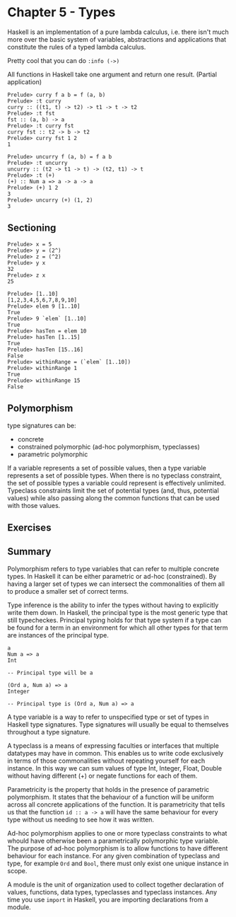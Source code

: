 # Chapter 5 - Types

Haskell is an implementation of a pure lambda calculus, i.e. there isn't much
more over the basic system of variables, abstractions and applications that
constitute the rules of a typed lambda calculus.

Pretty cool that you can do `:info (->)`

All functions in Haskell take one argument and return one result. (Partial
application)

```
Prelude> curry f a b = f (a, b)
Prelude> :t curry
curry :: ((t1, t) -> t2) -> t1 -> t -> t2
Prelude> :t fst
fst :: (a, b) -> a
Prelude> :t curry fst
curry fst :: t2 -> b -> t2
Prelude> curry fst 1 2
1

Prelude> uncurry f (a, b) = f a b
Prelude> :t uncurry
uncurry :: (t2 -> t1 -> t) -> (t2, t1) -> t
Prelude> :t (+)
(+) :: Num a => a -> a -> a
Prelude> (+) 1 2
3
Prelude> uncurry (+) (1, 2)
3
```

## Sectioning
```
Prelude> x = 5
Prelude> y = (2^)
Prelude> z = (^2)
Prelude> y x
32
Prelude> z x
25
```

```
Prelude> [1..10]
[1,2,3,4,5,6,7,8,9,10]
Prelude> elem 9 [1..10]
True
Prelude> 9 `elem` [1..10]
True
Prelude> hasTen = elem 10
Prelude> hasTen [1..15]
True
Prelude> hasTen [15..16]
False
Prelude> withinRange = (`elem` [1..10])
Prelude> withinRange 1
True
Prelude> withinRange 15
False
```

## Polymorphism

type signatures can be:
- concrete
- constrained polymorphic (ad-hoc polymorphism, typeclasses)
- parametric polymorphic

If a variable represents a set of possible values, then a type variable
represents a set of possible types. When there is no typeclass constraint, the
set of possible types a variable could represent is effectively unlimited.
Typeclass constraints limit the set of potential types (and, thus, potential
values) while also passing along the common functions that can be used with
those values.

## Exercises

## Summary

Polymorphism refers to type variables that can refer to multiple concrete types.
In Haskell it can be either parametric or ad-hoc (constrained). By having a
larger set of types we can intersect the commonalities of them all to produce a
smaller set of correct terms.

Type inference is the ability to infer the types without having to explicitly
write them down. In Haskell, the principal type is the most generic type that
still typecheckes. Principal typing holds for that type system if a type can be
found for a term in an environment for which all other types for that term are
instances of the principal type.

```
a
Num a => a
Int

-- Principal type will be a

(Ord a, Num a) => a
Integer

-- Principal type is (Ord a, Num a) => a
```

A type variable is a way to refer to unspecified type or set of types in Haskell
type signatures. Type signatures will usually be equal to themselves throughout
a type signature.

A typeclass is a means of expressing faculties or interfaces that multiple
datatypes may have in common. This enables us to write code exclusively in terms
of those commonalities without repeating yourself for each instance. In this way
we can sum values of type Int, Integer, Float, Double without having different
(+) or negate functions for each of them.

Parametricity is the property that holds in the presence of parametric
polymorphism. It states that the behaviour of a function will be uniform across
all concrete applications of the function. It is parametricity that tells us
that the function `id :: a -> a` will have the same behaviour for every type
without us needing to see how it was written.

Ad-hoc polymorphism applies to one or more typeclass constraints to what whould
have otherwise been a parametrically polymorphic type variable. The purpose of
ad-hoc polymorphism is to allow functions to have different behaviour for each
instance. For any given combination of typeclass and type, for example `Ord` and
`Bool`, there must only exist one unique instance in scope.

A module is the unit of organization used to collect together declaration of
values, functions, data types, typeclasses and typeclass instances. Any time you
use `import` in Haskell, you are importing declarations from a module.
